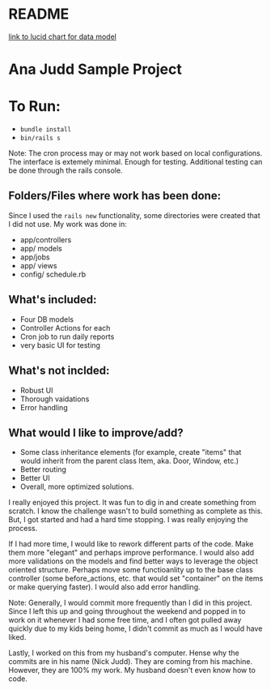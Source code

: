# README

[link to lucid chart for data model](https://lucid.app/lucidchart/3d0151c7-a4d9-47f6-9359-b4fbdb993fa5/edit?viewport_loc=-64%2C4%2C1579%2C869%2C0_0&invitationId=inv_858aac8e-626b-4666-a3f3-543973ce9975)

# Ana Judd Sample Project

# To Run: 
- `bundle install`
- `bin/rails s`

Note: The cron process may or may not work based on local configurations.
The interface is extemely minimal. Enough for testing. Additional testing can be done through the rails console. 

## Folders/Files where work has been done: 
Since I used the `rails new` functionality, some directories were created that I did not use. My work was done in: 
- app/controllers
- app/ models
- app/jobs
- app/ views
- config/ schedule.rb

## What's included:
- Four DB models
- Controller Actions for each
- Cron job to run daily reports
- very basic UI for testing

## What's not inclded: 
- Robust UI
- Thorough vaidations
- Error handling

## What would I like to improve/add?
- Some class inheritance elements (for example, create "items" that would inherit from the parent class Item, aka. Door, Window, etc.)
- Better routing
- Better UI
- Overall, more optimized solutions. 


I really enjoyed this project. It was fun to dig in and create something from scratch. I know the challenge wasn't to build something as complete as this. But, I got started and had a hard time stopping. I was really enjoying the process.

If I had more time, I would like to rework different parts of the code. Make them more "elegant" and perhaps improve performance. I would also add more validations on the models and find better ways to leverage the object oriented structure. Perhaps move some functioanlity up to the base class controller (some before_actions, etc. that would set "container" on the items or make querying faster). I would also add error handling.

Note: Generally, I would commit more frequently than I did in this project. Since I left this up and going throughout the weekend and popped in to work on it whenever I had some free time, and I often got pulled away quickly due to my kids being home, I didn't commit as much as I would have liked.

Lastly, I worked on this from my husband's computer. Hense why the commits are in his name (Nick Judd). They are coming from his machine. However, they are 100% my work. My husband doesn't even know how to code.